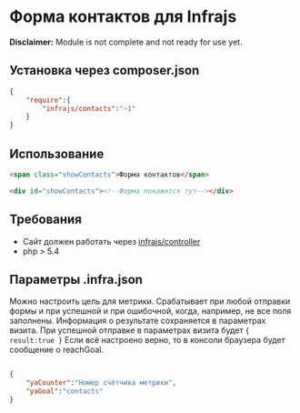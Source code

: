 # Форма контактов для Infrajs
**Disclaimer:** Module is not complete and not ready for use yet.

## Установка через composer.json

```json
{
	"require":{
		"infrajs/contacts":"~1"
	}
}
```

## Использование

```html
<span class="showContacts">Форма контактов</span>
```

```html
<div id="showContacts"><!--Форма покажется тут--></div>
```


## Требования

- Сайт должен работать через [infrajs/controller](https://github.com/infrajs/controller)
- php > 5.4

## Параметры .infra.json

Можно настроить цель для метрики. Срабатывает при любой отправки формы и при успешной и при ошибочной, когда, например, не все поля заполнены. Информация о результате сохраняется в параметрах визита. При успешной отправке в параметрах визита будет ```{ result:true }```
Если всё настроено верно, то в консоли браузера будет сообщение о reachGoal.

```json

{
	"yaCounter":"Номер счётчика метрики",
	"yaGoal":"contacts"
}
```

